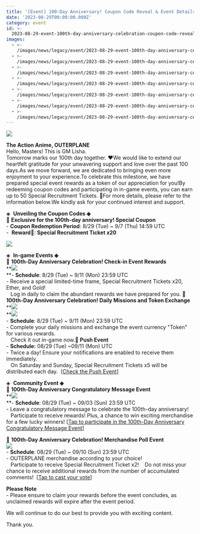 ```yaml
---
title: '[Event] 100-Day Anniversary! Coupon Code Reveal & Event Details'
date: '2023-08-29T00:00:00.000Z'
category: event
id: >-
  2023-08-29-event-100th-day-anniversary-celebration-coupon-code-reveal-event-details
images:
  - >-
    /images/news/legacy/event/2023-08-29-event-100th-day-anniversary-celebration-coupon-code-reveal-event-details/526ee2ee5a9143d395c009ddb4de7106.webp
  - >-
    /images/news/legacy/event/2023-08-29-event-100th-day-anniversary-celebration-coupon-code-reveal-event-details/9da8ba4b40774823bbd0c2a7941b36b8.webp
  - >-
    /images/news/legacy/event/2023-08-29-event-100th-day-anniversary-celebration-coupon-code-reveal-event-details/071638cbac224d14a1131ca33a9a251a.webp
  - >-
    /images/news/legacy/event/2023-08-29-event-100th-day-anniversary-celebration-coupon-code-reveal-event-details/1264c3e195c14c55954d0f54cf3aa961.webp
  - >-
    /images/news/legacy/event/2023-08-29-event-100th-day-anniversary-celebration-coupon-code-reveal-event-details/8296e235126a4cdb920ee0021abce70a.webp
  - >-
    /images/news/legacy/event/2023-08-29-event-100th-day-anniversary-celebration-coupon-code-reveal-event-details/1ea04b721fac4c2a9ab9b248b1d16b0f.webp
  - >-
    /images/news/legacy/event/2023-08-29-event-100th-day-anniversary-celebration-coupon-code-reveal-event-details/011a9c1ca76d48efb8f14c8f5be96f29.webp
---
```


![](/images/news/legacy/event/2023-08-29-event-100th-day-anniversary-celebration-coupon-code-reveal-event-details/526ee2ee5a9143d395c009ddb4de7106.webp)  
  

**The Action Anime, OUTERPLANE**  
Hello, Masters! This is GM Lisha.  
Tomorrow marks our 100th day together. ❤We would like to extend our heartfelt gratitude for your unwavering support and love over the past 100 days.As we move forward, we are dedicated to bringing even more enjoyment to your experience.To celebrate this milestone, we have prepared special event rewards as a token of our appreciation for you!By redeeming coupon codes and participating in in-game events, you can earn up to 50 Special Recruitment Tickets. 🎉For more details, please refer to the information below.We kindly ask for your continued interest and support.

◈  **Unveiling the Coupon Codes ◈**   
📢 **Exclusive for the 100th-day anniversary! Special Coupon**  
\- **Coupon Redemption Period**: 8/29 (Tue) ~ 9/7 (Thu) 14:59 UTC  
\-  **Reward**🎁: **Special Recruitment Ticket x20**

![](/images/news/legacy/event/2023-08-29-event-100th-day-anniversary-celebration-coupon-code-reveal-event-details/9da8ba4b40774823bbd0c2a7941b36b8.webp)  
  
◈  **In-game Events ◈**   
🔔 **100th-Day Anniversary Celebration! Check-in Event Rewards**  
**![](/images/news/legacy/event/2023-08-29-event-100th-day-anniversary-celebration-coupon-code-reveal-event-details/071638cbac224d14a1131ca33a9a251a.webp)  
**\- **Schedule**: 8/29 (Tue) ~ 9/11 (Mon) 23:59 UTC  
\- Receive a special limited-time frame, Special Recruitment Tickets x20, Ether, and Gold!  
   Log in daily to claim the abundant rewards we have prepared for you. 🔔 **100th-Day Anniversary Celebration! Daily Missions and Token Exchange**  
**![](/images/news/legacy/event/2023-08-29-event-100th-day-anniversary-celebration-coupon-code-reveal-event-details/1264c3e195c14c55954d0f54cf3aa961.webp)  
**![](/images/news/legacy/event/2023-08-29-event-100th-day-anniversary-celebration-coupon-code-reveal-event-details/8296e235126a4cdb920ee0021abce70a.webp)  
\- **Schedule**: 8/29 (Tue) ~ 9/11 (Mon) 23:59 UTC  
\- Complete your daily missions and exchange the event currency "Token" for various rewards.  
   Check it out in-game now.🔔 **Push Event**  
\- **Schedule:** 08/29 (Tue) ~09/11 (Mon) UTC  
\- Twice a day! Ensure your notifications are enabled to receive them immediately.   
   On Saturday and Sunday, Special Recruitment Tickets x5 will be distributed each day.  \[[Check the Push Event](https://page.onstove.com/outerplane/en/view/9716255)\]  
  
◈  **Community Event ◈**   
📢 **100th-Day Anniversary Congratulatory Message Event**  
**![](/images/news/legacy/event/2023-08-29-event-100th-day-anniversary-celebration-coupon-code-reveal-event-details/1ea04b721fac4c2a9ab9b248b1d16b0f.webp)  
**\- **Schedule**: 08/29 (Tue) ~ 09/03 (Sun) 23:59 UTC  
\- Leave a congratulatory message to celebrate the 100th-day anniversary!   
   Participate to receive rewards! Plus, a chance to win exciting merchandise for a few lucky winners! \[[Tap to participate in the 100th-Day Anniversary Congratulatory Message Event](https://page.onstove.com/outerplane/en/view/9702661)\]  
  
📢 **100th-Day Anniversary Celebration! Merchandise Poll Event**   
**![](/images/news/legacy/event/2023-08-29-event-100th-day-anniversary-celebration-coupon-code-reveal-event-details/011a9c1ca76d48efb8f14c8f5be96f29.webp)**  
\- **Schedule**: 08/29 (Tue) ~ 09/10 (Sun) 23:59 UTC  
\- OUTERPLANE merchandise according to your choice!   
   Participate to receive Special Recruitment Ticket x2!    Do not miss your chance to receive additional rewards from the number of accumulated comments!  \[[Tap to cast your vote](https://page.onstove.com/outerplane/en/view/9702388)\]  
  
**Please Note**  
\- Please ensure to claim your rewards before the event concludes, as unclaimed rewards will expire after the event period.

We will continue to do our best to provide you with exciting content.

Thank you.
